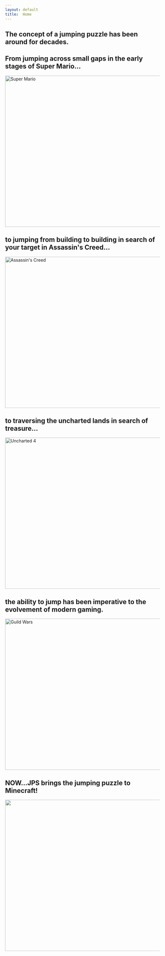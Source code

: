 ```yaml
---
layout: default
title:  Home
---
```

## The concept of a jumping puzzle has been around for decades. 
## From jumping across small gaps in the early stages of Super Mario...

<img src="https://www.technologyuk.net/computer-gaming/gaming-landmarks/images/gaming_landmarks_0094.gif" height="491" width="873" alt="Super Mario">

## to jumping from building to building in search of your target in Assassin's Creed...

<img src="http://www.gamersdecide.com/sites/default/files/authors/u14586/4.jpg" height="491" width="873" alt="Assassin's Creed">

## to traversing the uncharted lands in search of treasure...

<img src="https://cdn3.vox-cdn.com/uploads/chorus_asset/file/6276971/mad-preview-still-06.0.jpg" height="491" width="873" alt="Uncharted 4">

## the ability to jump has been imperative to the evolvement of modern gaming.

<img src="http://static.mnium.org/images/contenu/unes/big/gw2_jumping_puzzle_05.jpg" height="491" width="873" alt="Guild Wars">

## NOW...JPS brings the jumping puzzle to Minecraft!

<img src="https://scontent-sjc2-1.xx.fbcdn.net/v/t34.0-12/18685587_10203080186243765_1660235747_n.png?oh=1dda737cb6553a55da9add74ebc6fdd7&oe=5925A6F6" height="491" width="873">


[quickref]: https://github.com/mundimark/quickrefs/blob/master/HTML.md
